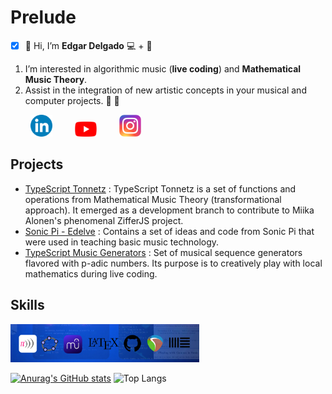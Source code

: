 # Prelude

* [X] 👋 Hi, I’m **Edgar Delgado**  :computer: + :musical_score:

1. I’m interested in algorithmic music (**live coding**) and **Mathematical Music Theory**.
2. Assist in the integration of new artistic concepts in your musical and computer projects. 👀 👀

&ensp;&ensp;&ensp;&ensp;
[<img src="Linkedin_logo.svg.png" alt="LinkedIn" width="35px"  />](https://www.linkedin.com/in/edgararmandodelgadovega) &ensp;&ensp;&ensp;&ensp;
[<img src="Youtube_logo.png" alt="Youtube" width="35px"/>](https://www.youtube.com/@edelvemusic) &ensp;&ensp;&ensp;&ensp;
[<img src="Instagram_logo.svg.webp" alt="Instagram" width="35px"/>](https://www.instagram.com/edgardelgadomusic)

## Projects

* [TypeScript Tonnetz](https://github.com/edelveart/TypeScriptTonnetz) : TypeScript Tonnetz is a set of functions and operations from Mathematical Music Theory (transformational approach). It emerged as a development branch to contribute to Miika Alonen's phenomenal ZifferJS project.
* [Sonic Pi - Edelve](https://github.com/edelveart/Sonic_Pi_Edelve) : Contains a set of ideas and code from Sonic Pi that were used in teaching basic music technology.
* [TypeScript Music Generators](https://github.com/edelveart/TypeScript-Music-Generators) : Set of musical sequence generators flavored with p-adic numbers. Its purpose is to creatively play with local mathematics during live coding.


## Skills

<p align="left">
   <img src="Technologies.png" alt="Sonic Pi" alt="LaTex" alt="Musescore" alt="Reaper" alt="Geogebra" alt="Ableton Live" width="60%">
</p>

[![Anurag's GitHub stats](https://github-readme-stats.vercel.app/api?username=edelveart&show=prs_merged&show_icons=true&theme=github_dark_dimmed)](https://github.com/edelveart/github-readme-stats)
![Top Langs](https://github-readme-stats.vercel.app/api/top-langs/?username=edelveart&layout=compact)




